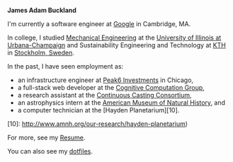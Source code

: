 **James Adam Buckland**

I'm currently a software engineer at [Google][1] in Cambridge, MA. 

[1]: https://careers.google.com/locations/cambridge/

In college, I studied [Mechanical Engineering][2] at the [University of Illinois
at Urbana-Champaign][3] and Sustainability Engineering and Technology at
[KTH][4] in [Stockholm, Sweden][5]. 

[2]: http://mechanical.illinois.edu/
[3]: http//illinois.edu/
[4]: https://www.kth.se/
[5]: http://sweden.jbuckland.com

In the past, I have seen employment as:

  - an infrastructure engineer at [Peak6 Investments](http://www.peak6.com) in
    Chicago,
  - a full-stack web developer at the [Cognitive Computation Group][7],
  - a research assistant at the [Continuous Casting Consortium][8],
  - an astrophysics intern at the [American Museum of Natural History][9], and
  - a computer technician at the [Hayden Planetarium][10].

[7]: http://www.peak6.com
[8]: http://cogcomp.cs.illinois.edu
[9]: http://ccc.illinois.edu
[10]: http://www.amnh.org/our-research/hayden-planetarium)

For more, see my [Resume](/assets/pdf/resume.pdf).

You can also see my [dotfiles](/dotfiles).
